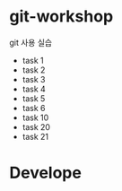 # git-workshop
git 사용 실습
 - task 1
 - task 2
 - task 3
 - task 4
 - task 5
 - task 6
 - task 10
 - task 20
 - task 21
 
# Develope


